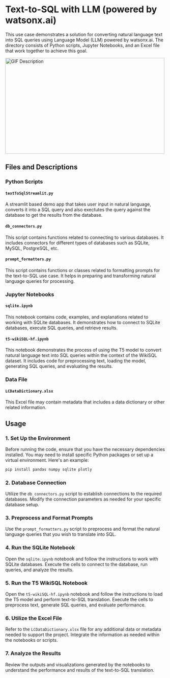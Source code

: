 # Text-to-SQL with LLM (powered by watsonx.ai)

This use case demonstrates a solution for converting natural language text into SQL queries using Language Model (LLM) powered by watsonx.ai. The directory consists of Python scripts, Jupyter Notebooks, and an Excel file that work together to achieve this goal.

<img src="https://media.giphy.com/media/v1.Y2lkPTc5MGI3NjExMTV1MTF2bXdicW83ZGpqcGM3ZDA2MTluaTQ2cm1nNWFtZnkwZXdqNyZlcD12MV9pbnRlcm5hbF9naWZfYnlfaWQmY3Q9Zw/XW5a5FF0wF9PudBzuz/giphy.gif" alt="GIF Description" width="500" height="300">


## Files and Descriptions

### Python Scripts

#### `textToSqlStreamlit.py`
A streamlit based demo app that takes user input in natural language, converts it into a SQL query and also exectutes the query against the database to get the results from the database.

#### `db_connectors.py`

This script contains functions related to connecting to various databases. It includes connectors for different types of databases such as SQLite, MySQL, PostgreSQL, etc.

#### `prompt_formatters.py`

This script contains functions or classes related to formatting prompts for the text-to-SQL use case. It helps in preparing and transforming natural language queries for processing.

### Jupyter Notebooks

#### `sqlite.ipynb`

This notebook contains code, examples, and explanations related to working with SQLite databases. It demonstrates how to connect to SQLite databases, execute SQL queries, and retrieve results.

#### `t5-wikiSQL-hf.ipynb`

This notebook demonstrates the process of using the T5 model to convert natural language text into SQL queries within the context of the WikiSQL dataset. It includes code for preprocessing text, loading the model, generating SQL queries, and evaluating the results.

### Data File

#### `LCDataDictionary.xlsx`

This Excel file may contain metadata that includes a data dictionary or other related information.

## Usage

### 1. Set Up the Environment

Before running the code, ensure that you have the necessary dependencies installed. You may need to install specific Python packages or set up a virtual environment. Here's an example:

```bash
pip install pandas numpy sqlite plotly
```

### 2. Database Connection

Utilize the `db_connectors.py` script to establish connections to the required databases. Modify the connection parameters as needed for your specific database setup.

### 3. Preprocess and Format Prompts

Use the `prompt_formatters.py` script to preprocess and format the natural language queries that you wish to translate into SQL.

### 4. Run the SQLite Notebook

Open the `sqlite.ipynb` notebook and follow the instructions to work with SQLite databases. Execute the cells to connect to the database, run queries, and analyze the results.

### 5. Run the T5 WikiSQL Notebook

Open the `t5-wikiSQL-hf.ipynb` notebook and follow the instructions to load the T5 model and perform text-to-SQL translation. Execute the cells to preprocess text, generate SQL queries, and evaluate performance.

### 6. Utilize the Excel File

Refer to the `LCDataDictionary.xlsx` file for any additional data or metadata needed to support the project. Integrate the information as needed within the notebooks or scripts.

### 7. Analyze the Results

Review the outputs and visualizations generated by the notebooks to understand the performance and results of the text-to-SQL translation.

